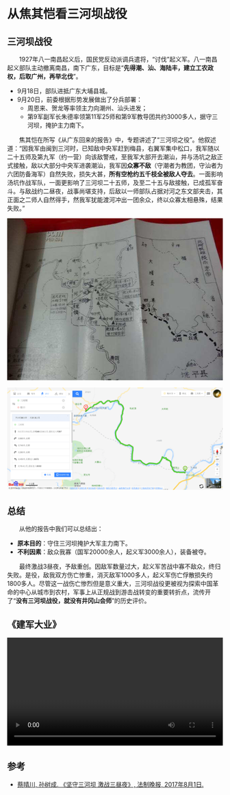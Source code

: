 # 从焦其恺看三河坝战役
## 三河坝战役
&emsp;&emsp;1927年八一南昌起义后，国民党反动派调兵遣将，“讨伐”起义军。八一南昌起义部队主动撤离南昌，南下广东，目标是“**先得潮、汕、海陆丰，建立工农政权，后取广州，再举北伐**”。

- 9月18日，部队进抵广东大埔县城。
- 9月20日，前委根据形势发展做出了分兵部署：
	- 周恩来、贺龙等率领主力向潮州、汕头进发；
	- 第9军副军长朱德率领第11军25师和第9军教导团共约3000多人，据守三河坝，掩护主力南下。

&emsp;&emsp;焦其恺在所写《从广东回来的报告》中，专题讲述了“三河坝之役”。他叙述道：“因我军由闽到三河时，已知敌中央军赶到梅县，右翼军集中松口，我军随以二十五师及第九军（约一营）向该敌警戒，至我军大部开去潮汕，并与汤坑之敌正式接触，敌以大部分中央军进袭潮汕，我军因**众寡不敌**（守潮者为教团，守汕者为六团防备海军）自然失败，损失大甚，**所有空枪约五千枝全被敌人夺去**。一面影响汤坑作战军队，一面更影响了三河坝二十五师，及至二十五与敌接触，已成孤军奋斗。与敌战约二昼夜，战事尚堪支持，后敌以一师部队占据对河之东文部夹击，其正面之二师人自然得手，然我军犹能渡河冲出一团余众，终以众寡太相悬殊，结果失败。”

![焦其恺](../static/jiao-qi-kai-1.jpg)

![焦其恺](../static/jiao-qi-kai-2.jpg)


## 总结
&emsp;&emsp;从他的报告中我们可以总结出：

- **原本目的**：守住三河坝掩护大军主力南下。
- **不利因素**：敌众我寡（国军20000余人，起义军3000余人），装备被夺。

&emsp;&emsp;最终激战3昼夜，予敌重创。因敌军数量过大，起义军苦战中寡不敌众，终归失败。是役，敌我双方伤亡惨重，消灭敌军1000多人，起义军伤亡俘散损失约1800多人。尽管这一战伤亡惨烈但是意义重大，三河坝战役更被视为探索中国革命的中心从城市到农村，军事上从正规战到游击战转变的重要转折点，流传开了“**没有三河坝战役，就没有井冈山会师**”的历史评价。


## 《建军大业》
<video width="100%" controls>
	<source src="../../static/jiao-qi-kai-1.mp4" type="video/mp4" />
	Your browser does not support the video tag.
</video>


## 参考
- [蔡晴川, 孙树成. 《坚守三河坝 激战三昼夜》, 法制晚报, 2017年8月1日.](http://news.hexun.com/2017-08-01/190273522.html)
